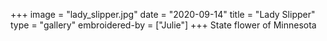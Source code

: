+++
image = "lady_slipper.jpg"
date = "2020-09-14"
title = "Lady Slipper"
type = "gallery"
embroidered-by = ["Julie"]
+++
State flower of Minnesota